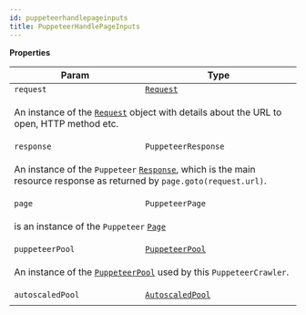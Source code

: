 ```yaml
---
id: puppeteerhandlepageinputs
title: PuppeteerHandlePageInputs
---
```


<a name="PuppeteerHandlePageInputs"></a>

**Properties**

<table>
<thead>
<tr>
<th>Param</th><th>Type</th>
</tr>
</thead>
<tbody>
<tr>
<td><code>request</code></td><td><code><a href="request">Request</a></code></td>
</tr>
<tr>
<td colspan="3"><p>An instance of the <a href="request"><code>Request</code></a> object with details about the URL to open, HTTP method etc.</p>
</td></tr><tr>
<td><code>response</code></td><td><code>PuppeteerResponse</code></td>
</tr>
<tr>
<td colspan="3"><p>An instance of the <code>Puppeteer</code>
  <a href="https://pptr.dev/#?product=Puppeteer&show=api-class-response" target="_blank"><code>Response</code></a>,
  which is the main resource response as returned by <code>page.goto(request.url)</code>.</p>
</td></tr><tr>
<td><code>page</code></td><td><code>PuppeteerPage</code></td>
</tr>
<tr>
<td colspan="3"><p>is an instance of the <code>Puppeteer</code>
  <a href="https://pptr.dev/#?product=Puppeteer&show=api-class-page" target="_blank"><code>Page</code></a></p>
</td></tr><tr>
<td><code>puppeteerPool</code></td><td><code><a href="puppeteerpool">PuppeteerPool</a></code></td>
</tr>
<tr>
<td colspan="3"><p>An instance of the <a href="puppeteerpool"><code>PuppeteerPool</code></a> used by this <code>PuppeteerCrawler</code>.</p>
</td></tr><tr>
<td><code>autoscaledPool</code></td><td><code><a href="autoscaledpool">AutoscaledPool</a></code></td>
</tr>
<tr>
<td colspan="3"></td></tr></tbody>
</table>
